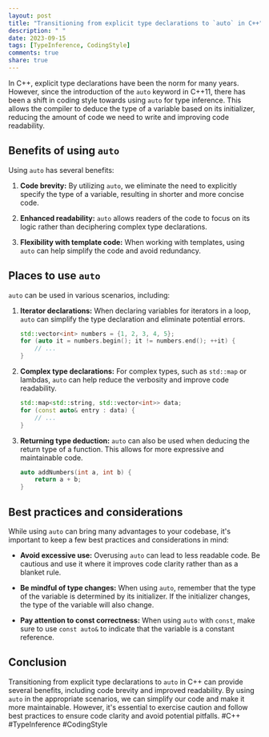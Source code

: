 ```yaml
---
layout: post
title: "Transitioning from explicit type declarations to `auto` in C++"
description: " "
date: 2023-09-15
tags: [TypeInference, CodingStyle]
comments: true
share: true
---
```


In C++, explicit type declarations have been the norm for many years. However, since the introduction of the `auto` keyword in C++11, there has been a shift in coding style towards using `auto` for type inference. This allows the compiler to deduce the type of a variable based on its initializer, reducing the amount of code we need to write and improving code readability.

## Benefits of using `auto`

Using `auto` has several benefits:

1. **Code brevity:** By utilizing `auto`, we eliminate the need to explicitly specify the type of a variable, resulting in shorter and more concise code.

2. **Enhanced readability:** `auto` allows readers of the code to focus on its logic rather than deciphering complex type declarations.

3. **Flexibility with template code:** When working with templates, using `auto` can help simplify the code and avoid redundancy.

## Places to use `auto`

`auto` can be used in various scenarios, including:

1. **Iterator declarations:** When declaring variables for iterators in a loop, `auto` can simplify the type declaration and eliminate potential errors.

   ```cpp
   std::vector<int> numbers = {1, 2, 3, 4, 5};
   for (auto it = numbers.begin(); it != numbers.end(); ++it) {
       // ...
   }
   ```

2. **Complex type declarations:** For complex types, such as `std::map` or lambdas, `auto` can help reduce the verbosity and improve code readability.

   ```cpp
   std::map<std::string, std::vector<int>> data;
   for (const auto& entry : data) {
       // ...
   }
   ```

3. **Returning type deduction:** `auto` can also be used when deducing the return type of a function. This allows for more expressive and maintainable code.

   ```cpp
   auto addNumbers(int a, int b) {
       return a + b;
   }
   ```

## Best practices and considerations

While using `auto` can bring many advantages to your codebase, it's important to keep a few best practices and considerations in mind:

- **Avoid excessive use:** Overusing `auto` can lead to less readable code. Be cautious and use it where it improves code clarity rather than as a blanket rule.

- **Be mindful of type changes:** When using `auto`, remember that the type of the variable is determined by its initializer. If the initializer changes, the type of the variable will also change.

- **Pay attention to const correctness:** When using `auto` with `const`, make sure to use `const auto&` to indicate that the variable is a constant reference.

## Conclusion

Transitioning from explicit type declarations to `auto` in C++ can provide several benefits, including code brevity and improved readability. By using `auto` in the appropriate scenarios, we can simplify our code and make it more maintainable. However, it's essential to exercise caution and follow best practices to ensure code clarity and avoid potential pitfalls. #C++ #TypeInference #CodingStyle